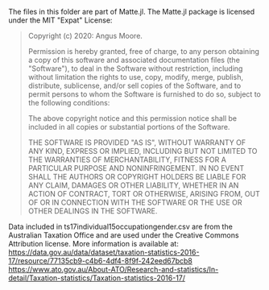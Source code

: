 The files in this folder are part of Matte.jl. The Matte.jl package is licensed
under the MIT "Expat" License:

> Copyright (c) 2020: Angus Moore.
>
> Permission is hereby granted, free of charge, to any person obtaining a copy
> of this software and associated documentation files (the "Software"), to deal
> in the Software without restriction, including without limitation the rights
> to use, copy, modify, merge, publish, distribute, sublicense, and/or sell
> copies of the Software, and to permit persons to whom the Software is
> furnished to do so, subject to the following conditions:
>
> The above copyright notice and this permission notice shall be included in all
> copies or substantial portions of the Software.
>
> THE SOFTWARE IS PROVIDED "AS IS", WITHOUT WARRANTY OF ANY KIND, EXPRESS OR
> IMPLIED, INCLUDING BUT NOT LIMITED TO THE WARRANTIES OF MERCHANTABILITY,
> FITNESS FOR A PARTICULAR PURPOSE AND NONINFRINGEMENT. IN NO EVENT SHALL THE
> AUTHORS OR COPYRIGHT HOLDERS BE LIABLE FOR ANY CLAIM, DAMAGES OR OTHER
> LIABILITY, WHETHER IN AN ACTION OF CONTRACT, TORT OR OTHERWISE, ARISING FROM,
> OUT OF OR IN CONNECTION WITH THE SOFTWARE OR THE USE OR OTHER DEALINGS IN THE
> SOFTWARE.
>


Data included in ts17individual15occupationgender.csv are from the Australian Taxation Office
and are used under the Creative Commons Attribution license. More information is available at:
https://data.gov.au/data/dataset/taxation-statistics-2016-17/resource/77135cb9-c4b6-4df4-8f9f-242eed67bcb8
https://www.ato.gov.au/About-ATO/Research-and-statistics/In-detail/Taxation-statistics/Taxation-statistics-2016-17/
